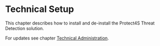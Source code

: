 # Technical Setup

This chapter describes how to install and de-install the Protect4S Threat Detection solution.

For updates see chapter [Technical Administration](../technical-administration/).
